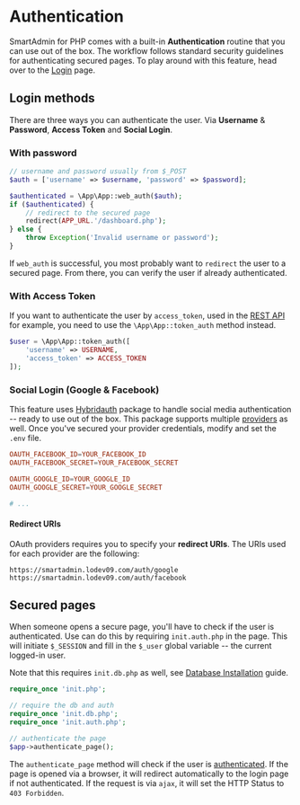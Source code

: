 # Authentication

SmartAdmin for PHP comes with a built-in **Authentication** routine that you can use out of the box. The workflow follows standard security guidelines for authenticating secured pages.
To play around with this feature, head over to the [Login](php_auth_login.php) page.

## Login methods

There are three ways you can authenticate the user. Via **Username** & **Password**, **Access Token** and **Social Login**.

### With password

```php
// username and password usually from $_POST
$auth = ['username' => $username, 'password' => $password];

$authenticated = \App\App::web_auth($auth);
if ($authenticated) {
	// redirect to the secured page
	redirect(APP_URL.'/dashboard.php');
} else {
	throw Exception('Invalid username or password');
}
```

If `web_auth` is successful, you most probably want to `redirect` the user to a secured page. From there, you can verify the user if already authenticated.

### With Access Token

If you want to authenticate the user by `access_token`, used in the [REST API](php_api_docs.php#authentication) for example, you need to use the `\App\App::token_auth` method instead.
```php
$user = \App\App::token_auth([
    'username' => USERNAME,
    'access_token' => ACCESS_TOKEN
]);
```

### Social Login (Google & Facebook)

This feature uses [Hybridauth](https://hybridauth.github.io/) package to handle social media authentication -- ready to use out of the box. This package supports multiple [providers](https://hybridauth.github.io/providers.html) as well.
Once you've secured your provider credentials, modify and set the `.env` file.

```conf
OAUTH_FACEBOOK_ID=YOUR_FACEBOOK_ID
OAUTH_FACEBOOK_SECRET=YOUR_FACEBOOK_SECRET

OAUTH_GOOGLE_ID=YOUR_GOOGLE_ID
OAUTH_GOOGLE_SECRET=YOUR_GOOGLE_SECRET

# ...
```

#### Redirect URIs

OAuth providers requires you to specify your **redirect URIs**. The URIs used for each provider are the following:
```
https://smartadmin.lodev09.com/auth/google
https://smartadmin.lodev09.com/auth/facebook
```

## Secured pages

When someone opens a secure page, you'll have to check if the user is authenticated. Use can do this by requiring `init.auth.php` in the page. This will initiate `$_SESSION` and fill in the `$_user` global variable -- the current logged-in user.

Note that this requires `init.db.php` as well, see [Database Installation](php_db_intro.php#installation) guide.

```php
require_once 'init.php';

// require the db and auth
require_once 'init.db.php';
require_once 'init.auth.php';

// authenticate the page
$app->authenticate_page();
```

The `authenticate_page` method will check if the user is [authenticated](#login). If the page is opened via a browser, it will redirect automatically to the login page if not authenticated. If the request is via `ajax`, it will set the HTTP Status to `403 Forbidden`.